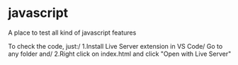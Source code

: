 # javascript
A place to test all kind of javascript features

To check the code, just:/
1.Install Live Server extension in VS Code/
Go to any folder and/
2.Right click on index.html and click "Open with Live Server"
